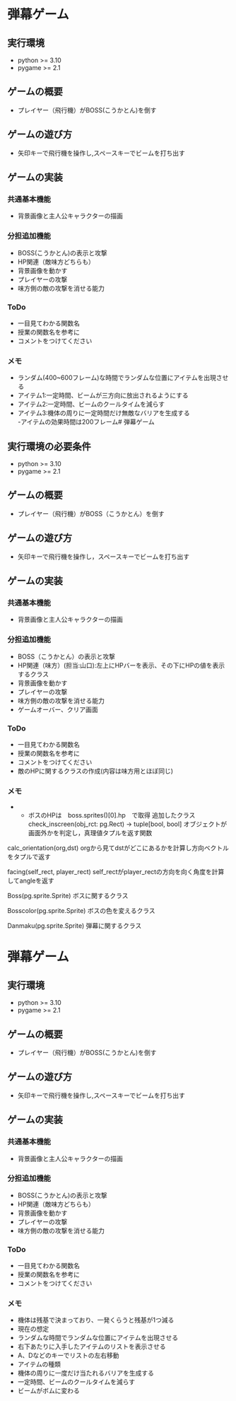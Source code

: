 # 弾幕ゲーム

## 実行環境
* python >= 3.10
* pygame >= 2.1

## ゲームの概要
* プレイヤー（飛行機）がBOSS(こうかとん)を倒す

## ゲームの遊び方
* 矢印キーで飛行機を操作し,スペースキーでビームを打ち出す

## ゲームの実装
### 共通基本機能
* 背景画像と主人公キャラクターの描画

### 分担追加機能
* BOSS(こうかとん)の表示と攻撃
* HP関連（敵味方どちらも）
* 背景画像を動かす
* プレイヤーの攻撃
* 味方側の敵の攻撃を消せる能力

### ToDo
- 一目見てわかる関数名
- 授業の関数名を参考に
- コメントをつけてください

### メモ
- ランダム(400~600フレーム)な時間でランダムな位置にアイテムを出現させる
- アイテム1:一定時間、ビームが三方向に放出されるようにする
- アイテム2:一定時間、ビームのクールタイムを減らす
- アイテム3:機体の周りに一定時間だけ無敵なバリアを生成する  
-アイテムの効果時間は200フレーム# 弾幕ゲーム

## 実行環境の必要条件
* python >= 3.10
* pygame >= 2.1

## ゲームの概要
* プレイヤー（飛行機）がBOSS（こうかとん）を倒す

## ゲームの遊び方
* 矢印キーで飛行機を操作し，スペースキーでビームを打ち出す

## ゲームの実装
### 共通基本機能
* 背景画像と主人公キャラクターの描画

### 分担追加機能
* BOSS（こうかとん）の表示と攻撃
* HP関連（味方）(担当:山口):左上にHPバーを表示、その下にHPの値を表示するクラス
* 背景画像を動かす
* プレイヤーの攻撃
* 味方側の敵の攻撃を消せる能力 
* ゲームオーバー、クリア画面

### ToDo
- 一目見てわかる関数名
- 授業の関数名を参考に
- コメントをつけてください
- 敵のHPに関するクラスの作成(内容は味方用とほぼ同じ)

### メモ
* * ボスのHPは　boss.sprites()[0].hp　で取得
追加したクラス
check_inscreen(obj_rct: pg.Rect) -> tuple[bool, bool]
 オブジェクトが画面外かを判定し，真理値タプルを返す関数

calc_orientation(org,dst)
 orgから見てdstがどこにあるかを計算し方向ベクトルをタプルで返す

facing(self_rect, player_rect) 
 self_rectがplayer_rectの方向を向く角度を計算してangleを返す

Boss(pg.sprite.Sprite)
ボスに関するクラス

Bosscolor(pg.sprite.Sprite)
ボスの色を変えるクラス

Danmaku(pg.sprite.Sprite)
弾幕に関するクラス
# 弾幕ゲーム

## 実行環境
* python >= 3.10
* pygame >= 2.1

## ゲームの概要
* プレイヤー（飛行機）がBOSS(こうかとん)を倒す

## ゲームの遊び方
* 矢印キーで飛行機を操作し,スペースキーでビームを打ち出す

## ゲームの実装
### 共通基本機能
* 背景画像と主人公キャラクターの描画

### 分担追加機能
* BOSS(こうかとん)の表示と攻撃
* HP関連（敵味方どちらも）
* 背景画像を動かす
* プレイヤーの攻撃
* 味方側の敵の攻撃を消せる能力

### ToDo
- 一目見てわかる関数名
- 授業の関数名を参考に
- コメントをつけてください

### メモ
- 機体は残基で決まっており、一発くらうと残基が1つ減る
- 現在の想定
- ランダムな時間でランダムな位置にアイテムを出現させる
- 右下あたりに入手したアイテムのリストを表示させる
- A、Dなどのキーでリストの左右移動
- アイテムの種類
- 機体の周りに一度だけ当たれるバリアを生成する
- 一定時間、ビームのクールタイムを減らす
- ビームがボムに変わる   
